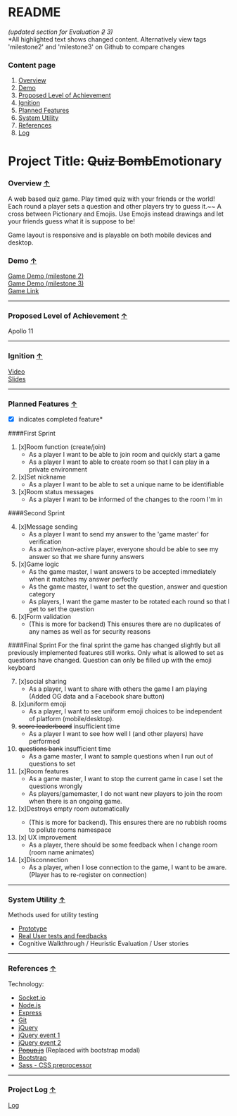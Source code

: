 <link rel="stylesheet" href="readme.css">

README
====================== 
*(updated section for Evaluation ~~2~~ 3)*<br>
<span class="change">*All highlighted text shows changed content. Alternatively view tags 'milestone2' and 'milestone3' on Github to compare changes</span>

### <a name="top"></a><span class>Content page</span>
1. [Overview](#overview)
2. [Demo](#demo)
3. [Proposed Level of Achievement](#achievement)
4. [Ignition](#ignition)
5. [Planned Features](#features)
6. [System Utility](#utility)
7. [References](#references)
8. [Log](#log)

# Project Title: ~~Quiz Bomb~~Emotionary

### <a name="overview"></a>Overview [↑](#top)
A web based quiz game. Play timed quiz with your friends or the world! Each round a player sets a question and other players try to guess it.~~
A cross between Pictionary and Emojis. Use Emojis instead drawings and let your friends guess what it is suppose to be!

Game layout is responsive and is playable on both mobile devices and desktop.

<!-- More description of game. add in visuals -->
### <a name="demo"></a><span class="change">Demo</span> [↑](#top)
[Game Demo (milestone 2)][]<br>
[Game Demo (milestone 3)][]<br>
[Game Link][]

-------------------
### <a name="achievement"></a>Proposed Level of Achievement [↑](#top)
Apollo 11

-------------------
### <a name="ignition"></a>Ignition [↑](#top)
[Video][]<br>
[Slides][]

-------------------
### <a name="features"></a>Planned Features [↑](#top)
*[x] indicates completed feature*

####First Sprint

1. [x]Room function (create/join)
    * As a player I want to be able to join room and quickly start a game
    * As a player I want to able to create room so that I can play in a private environment
2. [x]Set nickname
    * As a player I want to be able to set a unique name to be identifiable
3. [x]Room status messages
	 * As a player I want to be informed of the changes to the room I'm in

####Second Sprint

4.  [x]Message sending
    * As a player I want to send my answer to the 'game master' for verification
    * As a active/non-active player, everyone should be able to see my answer so that we share funny answers
5. [x]Game logic
    * As the game master, I want answers to be accepted immediately when it matches my answer perfectly
    * As the game master, I want to set the question, answer and question category
    * As players, I want the game master to be rotated each round so that I get to set the question
6.  [x]Form validation
	 * (This is more for backend) This ensures there are no duplicates of any names as well as for security reasons

####Final Sprint
For the final sprint the game has changed slightly but all previously implemented features still works. Only what is
allowed to set as questions have changed. Question can only be filled up with the emoji keyboard

7. [x]social sharing
    * As a player, I want to share with others the game I am playing (Added OG data and a Facebook share button)
8. [x]uniform emoji
    * As a player, I want to see uniform emoji choices to be independent of platform (mobile/desktop).
9. <span class="change">~~score leaderboard~~ insufficient time</span>
    * As a player I want to see how well I (and other players) have performed
10. <span class="change">~~questions bank~~ insufficient time</span>
    * As a game master, I want to sample questions when I run out of questions to set 
11. <span class="change">[x]Room features</span>
    * As a game master, I want to stop the current game in case I set the questions wrongly
    * As players/gamemaster, I do not want new players to join the room when there is an ongoing game.
13. <span class="change">[x]Destroys empty room automatically
    * (This is more for backend). This ensures there are no rubbish rooms to pollute rooms namespace
14. <span class="change">[x] UX improvement</span>
	* As a player, there should be some feedback when I change room (room name animates)
15. <span class="change">[x]Disconnection</span>
    * As a player, when I lose connection to the game, I want to be aware. (Player has to re-register on connection)

-------------------
### <a name="utility"></a><span class="change">System Utility</span> [↑](#top)
Methods used for utility testing

* [Prototype][]
* [Real User tests and feedbacks][]
* Cognitive Walkthrough / Heuristic Evaluation / User stories

-------------------

### <a name="references"></a>References [↑](#top)

Technology:

* [Socket.io][]
* [Node.js][]
* <span class="change">[Express][]</span>
* [Git][]
* [jQuery][]
* [jQuery event 1][]
* [jQuery event 2][]
* [~~Popup.js~~][] <span class="change">(Replaced with bootstrap modal)</span>
* [Bootstrap][]
* [Sass - CSS preprocessor][]

-------------------
### <a name="log"></a>Project Log [↑](#top)
[Log][]

<!-- links -->
[Game Demo (milestone 2)]: http://youtu.be/l-rWHvoIWG4
[Game Demo (milestone 3)]: http://youtu.be/l-rWHvoIWG4
[Real User tests and feedbacks]: https://docs.google.com/spreadsheets/d/1GQi1M8QyhQVgS020U0mcLAAQEl97xcG4CAncg9z1FhU/edit?usp=sharing
[prototype]: http://emotionary.herokuapp.com
[game link]: http://emotionary.herokuapp.com
[video]: http://youtu.be/HEGBts_DTzo
[slides]: https://docs.google.com/presentation/d/1aR7e_4yMLNAcQ9QlRmh7JdMM8Tlh1obsozhcB6fMlt8/edit?usp=sharing 
[Socket.io]: http://socket.io/
[node.js]: https://nodejs.org/api/all.html
[express]: http://expressjs.com/
[git]: https://progit.org/
[jquery]: http://api.jquery.com/
[jQuery event 1]: http://jqfundamentals.com/chapter/events 
[jQuery event 2]:http://www.mattlunn.me.uk/blog/2012/05/what-does-event-bubbling-mean/
[~~popup.js~~]: http://docs.toddish.co.uk/popup/
[Bootstrap]: http://getbootstrap.com/
[Sass - CSS preprocessor]: http://sass-lang.com/

[log]: https://docs.google.com/spreadsheets/d/1e2rd8M_KX9adLv5_JHVMh9-lTx8qztDOJhhcLJqUQAU/edit?usp=sharing